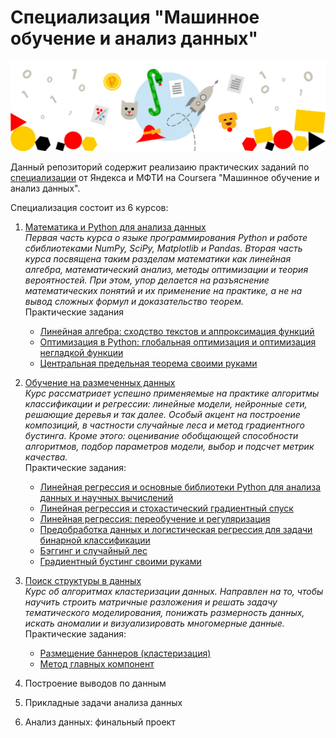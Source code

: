 # Специализация "Машинное обучение и анализ данных"
![](spec_logo.jpg)

Данный репозиторий содержит реализаию практических заданий по [специализации](https://www.coursera.org/specializations/machine-learning-data-analysis) от Яндекса и МФТИ на Coursera "Машинное обучение и анализ данных". 

Специализация состоит из 6 курсов:
  1. [Математика и Python для анализа данных](https://www.coursera.org/learn/mathematics-and-python/home/welcome)  
      _Первая часть курса о языке программирования Python и работе сбиблиотеками NumPy, SciPy, Matplotlib и Pandas. Вторая часть курса посвящена таким разделам математики как линейная алгебра, математический анализ, методы оптимизации и теория вероятностей. При этом, упор делается на разъяснение математических понятий и их применение на практике, а не на вывод сложных формул и доказательство теорем._  
      Практические задания
     * [Линейная алгебра: сходство текстов и аппроксимация функций](https://github.com/chekrizh/coursera-specialization-Machine-learning-and-data-analysis/blob/master/%D0%9E%D0%B1%D1%83%D1%87%D0%B5%D0%BD%D0%B8%D0%B5%20%D0%BD%D0%B0%20%D1%80%D0%B0%D0%B7%D0%BC%D0%B5%D1%87%D0%B5%D0%BD%D0%BD%D1%8B%D1%85%20%D0%B4%D0%B0%D0%BD%D0%BD%D1%8B%D1%85/C2W1.ipynb)
     * [Оптимизация в Python: глобальная оптимизация и оптимизация негладкой функции](https://github.com/chekrizh/coursera-specialization-Machine-learning-and-data-analysis/blob/master/%D0%9C%D0%B0%D1%82%D0%B5%D0%BC%D0%B0%D1%82%D0%B8%D0%BA%D0%B0%20%D0%B8%20Python%20%D0%B4%D0%BB%D1%8F%20%D0%B0%D0%BD%D0%B0%D0%BB%D0%B8%D0%B7%D0%B0%20%D0%B4%D0%B0%D0%BD%D0%BD%D1%8B%D1%85/C1W3.ipynb?short_path=d641a34)
     * [Центральная предельная теорема своими руками]()
  2. [Обучение на размеченных данных](https://www.coursera.org/learn/supervised-learning/home/welcome)  
      _Курс рассматриает успешно применяемые на практике алгоритмы классификации и регрессии: линейные модели, нейронные сети, решающие деревья и так далее. Особый акцент на построение композиций, в частности случайные леса и метод градиентного бустинга. Кроме этого: оценивание обобщающей способности алгоритмов, подбор параметров модели, выбор и подсчет метрик качества._  
      Практические задания:  
      * [Линейная регрессия и основные библиотеки Python для анализа данных и научных вычислений](https://github.com/chekrizh/coursera-specialization-Machine-learning-and-data-analysis/blob/master/%D0%9E%D0%B1%D1%83%D1%87%D0%B5%D0%BD%D0%B8%D0%B5%20%D0%BD%D0%B0%20%D1%80%D0%B0%D0%B7%D0%BC%D0%B5%D1%87%D0%B5%D0%BD%D0%BD%D1%8B%D1%85%20%D0%B4%D0%B0%D0%BD%D0%BD%D1%8B%D1%85/C2W1.ipynb?short_path=abfb2c9)
      * [Линейная регрессия и стохастический градиентный спуск](https://github.com/chekrizh/coursera-specialization-Machine-learning-and-data-analysis/blob/master/%D0%9E%D0%B1%D1%83%D1%87%D0%B5%D0%BD%D0%B8%D0%B5%20%D0%BD%D0%B0%20%D1%80%D0%B0%D0%B7%D0%BC%D0%B5%D1%87%D0%B5%D0%BD%D0%BD%D1%8B%D1%85%20%D0%B4%D0%B0%D0%BD%D0%BD%D1%8B%D1%85/%D0%9B%D0%B8%D0%BD%D0%B5%D0%B9%D0%BD%D0%B0%D1%8F_%D1%80%D0%B5%D0%B3%D1%80%D0%B5%D1%81%D1%81%D0%B8%D1%8F_%D0%B8_%D1%81%D1%82%D0%BE%D1%85%D0%B0%D1%81%D1%82%D0%B8%D1%87%D0%B5%D1%81%D0%BA%D0%B8%D0%B9_%D0%B3%D1%80%D0%B0%D0%B4%D0%B8%D0%B5%D0%BD%D1%82%D0%BD%D1%8B%D0%B9_%D1%81%D0%BF%D1%83%D1%81%D0%BA.ipynb)
      * [Линейная регрессия: переобучение и регуляризация](https://github.com/chekrizh/coursera-specialization-Machine-learning-and-data-analysis/blob/master/%D0%9E%D0%B1%D1%83%D1%87%D0%B5%D0%BD%D0%B8%D0%B5%20%D0%BD%D0%B0%20%D1%80%D0%B0%D0%B7%D0%BC%D0%B5%D1%87%D0%B5%D0%BD%D0%BD%D1%8B%D1%85%20%D0%B4%D0%B0%D0%BD%D0%BD%D1%8B%D1%85/C2W2.ipynb?short_path=363d636)
      * [Предобработка данных и логистическая регрессия для задачи бинарной классификации](https://github.com/chekrizh/coursera-specialization-Machine-learning-and-data-analysis/blob/master/%D0%9E%D0%B1%D1%83%D1%87%D0%B5%D0%BD%D0%B8%D0%B5%20%D0%BD%D0%B0%20%D1%80%D0%B0%D0%B7%D0%BC%D0%B5%D1%87%D0%B5%D0%BD%D0%BD%D1%8B%D1%85%20%D0%B4%D0%B0%D0%BD%D0%BD%D1%8B%D1%85/C2W3.ipynb?short_path=ffbbf0f)
      * [Бэггинг и случайный лес](https://github.com/chekrizh/coursera-specialization-Machine-learning-and-data-analysis/blob/master/%D0%9E%D0%B1%D1%83%D1%87%D0%B5%D0%BD%D0%B8%D0%B5%20%D0%BD%D0%B0%20%D1%80%D0%B0%D0%B7%D0%BC%D0%B5%D1%87%D0%B5%D0%BD%D0%BD%D1%8B%D1%85%20%D0%B4%D0%B0%D0%BD%D0%BD%D1%8B%D1%85/%D0%A12W4.ipynb?short_path=31ac1ca)
      * [Градиентный бустинг своими руками](https://github.com/chekrizh/coursera-specialization-Machine-learning-and-data-analysis/blob/master/%D0%9E%D0%B1%D1%83%D1%87%D0%B5%D0%BD%D0%B8%D0%B5%20%D0%BD%D0%B0%20%D1%80%D0%B0%D0%B7%D0%BC%D0%B5%D1%87%D0%B5%D0%BD%D0%BD%D1%8B%D1%85%20%D0%B4%D0%B0%D0%BD%D0%BD%D1%8B%D1%85/%D0%A12W4_%D0%93%D1%80%D0%B0%D0%B4%D0%B8%D0%B5%D0%BD%D1%82%D0%BD%D1%8B%D0%B9_%D0%B1%D1%83%D1%81%D1%82%D0%B8%D0%BD%D0%B3.ipynb?short_path=e2c2040)

  3. [Поиск структуры в данных](https://www.coursera.org/learn/unsupervised-learning/home/welcome)  
  _Курс об алгоритмах кластеризации данных. Направлен на то, чтобы научить строить матричные разложения и решать задачу тематического моделирования, понижать размерность данных, искать аномалии и визуализировать многомерные данные._  
  Практические задания:  
      *  [Размещение баннеров (кластеризация)](https://github.com/chekrizh/coursera-specialization-Machine-learning-and-data-analysis/blob/master/%D0%9F%D0%BE%D0%B8%D1%81%D0%BA%20%D1%81%D1%82%D1%80%D1%83%D0%BA%D1%82%D1%83%D1%80%D1%8B%20%D0%B2%20%D0%B4%D0%B0%D0%BD%D0%BD%D1%8B%D1%85/CarnivalCruiseLine.ipynb)
      * [Метод главных компонент](https://github.com/chekrizh/coursera-specialization-Machine-learning-and-data-analysis/blob/master/PCA.ipynb)
  4. Построение выводов по данным
  5. Прикладные задачи анализа данных
  6. Анализ данных: финальный проект
  
